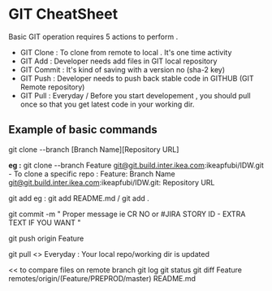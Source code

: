 # GIT CheatSheet
 
 Basic GIT operation requires 5 actions to perform .
 - GIT Clone : To clone from remote to local . It's one time activity 
 - GIT Add : Developer needs add files in GIT local repository
 - GIT Commit : It's kind of saving with a version no (sha-2 key)
 - GIT Push : Developer needs to push back stable code in GITHUB (GIT Remote repository)
 - GIT Pull : Everyday / Before you start developement , you should pull once so that you get latest code in your working dir.

## Example of basic commands 

git clone --branch [Branch Name][Repository URL]

**eg :** git clone --branch Feature git@git.build.inter.ikea.com:ikeapfubi/IDW.git - To clone a specific repo :
Feature: Branch Name   
git@git.build.inter.ikea.com:ikeapfubi/IDW.git: Repository URL


git add <file name>
eg : git add README.md / git add .

git commit -m " Proper message ie CR NO or #JIRA STORY ID - EXTRA TEXT IF YOU WANT " 

git push origin Feature 

git pull <> Everyday : Your local repo/working dir is updated  

<< to compare files on remote branch
git log 
git status 
git diff Feature remotes/origin/(Feature/PREPROD/master) README.md 

>>